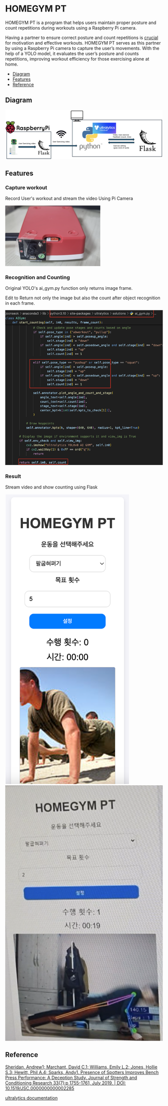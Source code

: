 # HOMEGYM PT

HOMEGYM PT is a program that helps users maintain proper posture and count repetitions during workouts using a Raspberry Pi camera.

Having a partner to ensure correct posture and count repetitions is [crucial](https://journals.lww.com/nsca-jscr/fulltext/2019/07000/presence_of_spotters_improves_bench_press.3.aspx) for motivation and effective workouts. HOMEGYM PT serves as this partner by using a Raspberry Pi camera to capture the user’s movements. With the help of a YOLO model, it evaluates the user’s posture and counts repetitions, improving workout efficiency for those exercising alone at home.

<!-- vim-markdown-toc GFM -->

- [Diagram](#Diagram)
- [Features](#features)
- [Reference](#Reference)

<!-- vim-markdown-toc -->

## Diagram

![diagram](https://github.com/chungJS/HOMEGYM_PT/raw/main/img/diagram.png)

## Features

### Capture workout

Record User's workout and stream the video Using Pi Camera

![picam](https://github.com/chungJS/HOMEGYM_PT/raw/main/img/picam.png)

### Recognition and Counting

Original YOLO's ai_gym.py function only returns image frame.

Edit to Return not only the image but also the count after object recognition in each frame.

![edit](https://github.com/chungJS/HOMEGYM_PT/raw/main/img/edit.png)

### Result

Stream video and show counting using Flask

![ui](https://github.com/chungJS/HOMEGYM_PT/raw/main/img/ui.png)
![test](https://github.com/chungJS/HOMEGYM_PT/raw/main/img/test.png)

## Reference

[Sheridan, Andrew1; Marchant, David C.1; Williams, Emily L.2; Jones, Hollie S.3; Hewitt, Phil A.4; Sparks, Andy1. Presence of Spotters Improves Bench Press Performance: A Deception Study. Journal of Strength and Conditioning Research 33(7):p 1755-1761, July 2019. | DOI: 10.1519/JSC.0000000000002285](https://journals.lww.com/nsca-jscr/fulltext/2019/07000/presence_of_spotters_improves_bench_press.3.aspx)

[ultralytics documentation](https://docs.ultralytics.com/ko/tasks/pose/)
